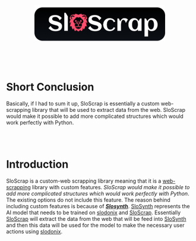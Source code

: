 <p align="center">
<img src="https://github.com/Hadhzy/slodon/blob/main/_static/images/SloScrap_logo.png" alt="" width="70%">
</p>

<br/>
<br/>
<br/>

# Short Conclusion
Basically, if I had to sum it up, SloScrap is essentially a custom web-scrapping library that  will be used to extract data from the web. SloScrap would make it possible to add more complicated structures which would work perfectly with Python. 


<br/>

<br/>

# Introduction
SloScrap is a custom-web scrapping library meaning that it is a [web-scrapping](https://en.wikipedia.org/wiki/Web_scraping) library with custom features. *SloScrap would make it possible to add more complicated structures which would work perfectly with Python*. The existing options do not include this feature. The reason behind including custom features is because of [***Slosynth***](https://github.com/Hadhzy/slodon/tree/main/slodon/SloSynth). [SloSynth](https://github.com/Hadhzy/slodon/tree/main/slodon/SloSynth) represents the AI model that needs to be trained on [slodonix](https://github.com/Hadhzy/slodon/tree/main/slodon/slodonix) and [SloScrap](https://github.com/Hadhzy/slodon/tree/main/slodon/slodonix). Essentially [SloScrap](https://github.com/Hadhzy/slodon/tree/main/slodon/SloScrap) will extract the data from the web that will be feed into [SloSynth](https://github.com/Hadhzy/slodon/tree/main/slodon/SloSynth) and then this data will be used for the model to make the necessary user actions using [slodonix](https://github.com/Hadhzy/slodon/tree/main/slodon/slodonix). 
